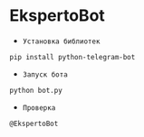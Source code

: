 # EkspertoBot

* `Установка библиотек`
```
pip install python-telegram-bot
```

* `Запуск бота`
```
python bot.py
```

* `Проверка`
```
@EkspertoBot
```
